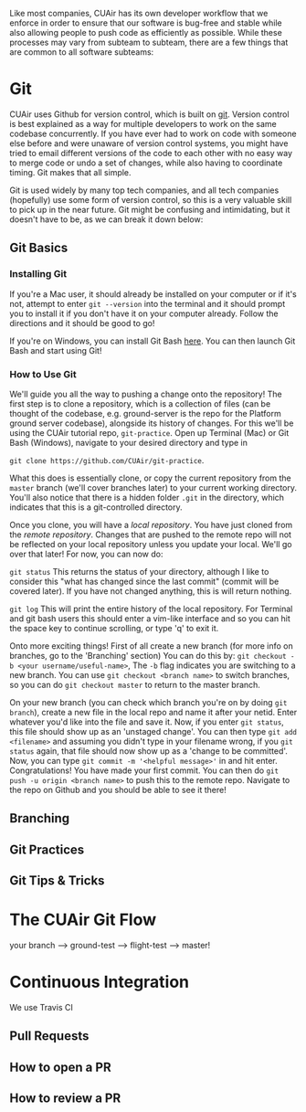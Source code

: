 
Like most companies, CUAir has its own developer workflow that we enforce in order to ensure that our software is bug-free and stable while also allowing people to push code as efficiently as possible. While these processes may vary from subteam to subteam, there are a few things that are common to all software subteams:

# Git

CUAir uses Github for version control, which is built on [git](https://en.wikipedia.org/wiki/Git). Version control is best explained as a way for multiple developers to work on the same codebase concurrently. If you have ever had to work on code with someone else before and were unaware of version control systems, you might have tried to email different versions of the code to each other with no easy way to merge code or undo a set of changes, while also having to coordinate timing. Git makes that all simple.

Git is used widely by many top tech companies, and all tech companies (hopefully) use some form of version control, so this is a very valuable skill to pick up in the near future. Git might be confusing and intimidating, but it doesn't have to be, as we can break it down below:

## Git Basics

### Installing Git
If you're a Mac user, it should already be installed on your computer or if it's not, attempt to enter `git --version` into the terminal and it should prompt you to install it if you don't have it on your computer already. Follow the directions and it should be good to go!


If you're on Windows, you can install Git Bash [here](https://git-scm.com/downloads). You can then launch Git Bash and start using Git!

### How to Use Git
We'll guide you all the way to pushing a change onto the repository! The first step is to clone a repository, which is a collection of files (can be thought of the codebase, e.g. ground-server is the repo for the Platform ground server codebase), alongside its history of changes. For this we'll be using the CUAir tutorial repo, `git-practice`. Open up Terminal (Mac) or Git Bash (Windows), navigate to your desired directory and type in

`git clone https://github.com/CUAir/git-practice`.

What this does is essentially clone, or copy the current repository from the `master` branch (we'll cover branches later) to your current working directory. You'll also notice that there is a hidden folder `.git` in the directory, which indicates that this is a git-controlled directory.

Once you clone, you will have a _local repository_. You have just cloned from the _remote repository_. Changes that are pushed to the remote repo will not be reflected on your local repository unless you update your local. We'll go over that later! For now, you can now do:

`git status`
This returns the status of your directory, although I like to consider this "what has changed since the last commit" (commit will be covered later). If you have not changed anything, this is will return nothing.

`git log`
This will print the entire history of the local repository. For Terminal and git bash users this should enter a vim-like interface and so you can hit the space key to continue scrolling, or type 'q' to exit it.

Onto more exciting things! First of all create a new branch (for more info on branches, go to the 'Branching' section) You can do this by: `git checkout -b <your username/useful-name>`, The `-b` flag indicates you are switching to a new branch. You can use `git checkout <branch name>` to switch branches, so you can do `git checkout master` to return to the master branch.

On your new branch (you can check which branch you're on by doing `git branch`), create a new file in the local repo and name it after your netid. Enter whatever you'd like into the file and save it. Now, if you enter `git status`, this file should show up as an 'unstaged change'. You can then type `git add <filename>` and assuming you didn't type in your filename wrong, if you `git status` again, that file should now show up as a 'change to be committed'. Now, you can type `git commit -m '<helpful message>'` in and hit enter. Congratulations! You have made your first commit. You can then do `git push -u origin <branch name>` to push this to the remote repo. Navigate to the repo on Github and you should be able to see it there!



## Branching

## Git Practices


## Git Tips & Tricks


# The CUAir Git Flow
your branch --> ground-test --> flight-test --> master!


# Continuous Integration
We use Travis CI


## Pull Requests

## How to open a PR

## How to review a PR
